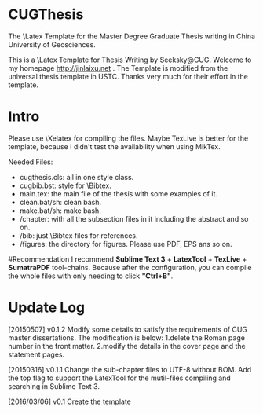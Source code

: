 # CUGThesis
The \Latex Template for the Master Degree Graduate Thesis writing in China University of Geosciences.

This is a \Latex Template for Thesis Writing by Seeksky@CUG. Welcome to my homepage http://jinlaixu.net .
The Template is modified from the universal thesis template in USTC. Thanks very much for their effort in the template.  

# Intro
Please use \Xelatex for compiling the files. Maybe TexLive is better for the template, because I didn't test the availability when using MikTex.

Needed Files:
 * cugthesis.cls: all in one style class.
 * cugbib.bst: style for \Bibtex.
 * main.tex: the main file of the thesis with some examples of it.
 * clean.bat/sh: clean bash.
 * make.bat/sh: make bash.
 * /chapter: with all the subsection files in it including the abstract and so on.
 * /bib: just \Bibtex files for references.
 * /figures: the directory for figures. Please use PDF, EPS ans so on.
 
#Recommendation
I recommend **Sublime Text 3** + **LatexTool** + **TexLive** + **SumatraPDF** tool-chains.
Because after the configuration, you can compile the whole files with only needing to click **"Ctrl+B"**.
 
# Update Log
[20150507] v0.1.2
Modify some details to satisfy the requirements of CUG master dissertations.
The modification is below:
1.delete the Roman page number in the front matter.
2.modify the details in the cover page and the statement pages.

[20150316] v0.1.1
Change the sub-chapter files to UTF-8 without BOM.
Add the top flag to support the LatexTool for the mutil-files compiling and searching in Sublime Text 3.

[2016/03/06] v0.1
Create the template 